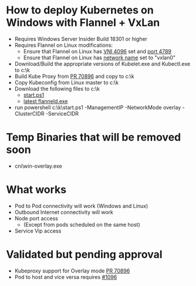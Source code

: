# How to deploy Kubernetes on Windows with Flannel + VxLan
* Requires Windows Server Insider Build 18301 or higher
* Requires Flannel on Linux modifications:
  * Ensure that Flannel on Linux has [VNI 4096](https://github.com/Microsoft/SDN/blob/master/Kubernetes/flannel/overlay/manifests/kube-flannel-example.yml#L130) set and [port 4789](https://github.com/Microsoft/SDN/blob/master/Kubernetes/flannel/overlay/manifests/kube-flannel-example.yml#L131)
  * Ensure that Flannel on Linux has [network name](https://github.com/Microsoft/SDN/blob/master/Kubernetes/flannel/overlay/manifests/kube-flannel-example.yml#L108) set to "vxlan0"
* Download/Build the appropriate versions of Kubelet.exe and Kubectl.exe to c:\k
* Build Kube Proxy from [PR 70896](https://github.com/kubernetes/kubernetes/pull/70896) and copy to c:\k
* Copy Kubeconfig from Linux master to c:\k
* Download the following files to c:\k
  * [start.ps1](https://github.com/Microsoft/SDN/raw/master/Kubernetes/flannel/start.ps1) 
  * [latest flanneld.exe](https://github.com/coreos/flannel/releases/)
* run powershell c:\k\start.ps1 -ManagementIP <IPAddressOfTheCurrentNode> -NetworkMode overlay -ClusterCIDR <ClusterSubnet> -ServiceCIDR <ServiceSubnet>

# Temp Binaries that will be removed soon
* cni\win-overlay.exe

# What works
* Pod to Pod connectivity will work (Windows and Linux)
* Outbound Internet connectivity will work
* Node port access
    * (Except from pods scheduled on the same host)
* Service Vip access

# Validated but pending approval 
* Kubeproxy support for Overlay mode [PR 70896](https://github.com/kubernetes/kubernetes/pull/70896)
* Pod to host and vice versa requires [#1096](https://github.com/coreos/flannel/pull/1096)
